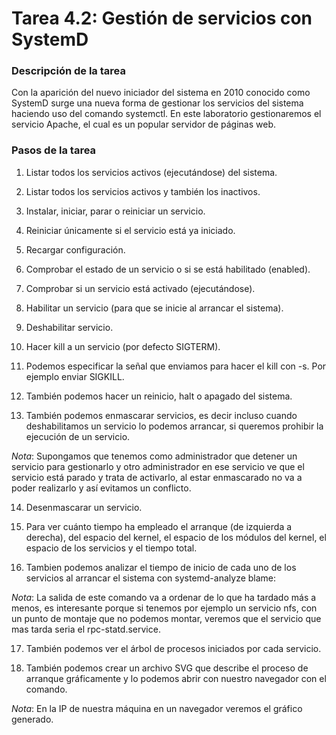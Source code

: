 # **Tarea 4.2: Gestión de servicios con SystemD**

### **Descripción de la tarea**

Con la aparición del nuevo iniciador del sistema en 2010 conocido como SystemD surge una nueva forma de gestionar los servicios del sistema haciendo uso del comando systemctl. En este laboratorio gestionaremos el servicio Apache, el cual es un popular servidor de páginas web.

### **Pasos de la tarea**

1. Listar todos los servicios activos (ejecutándose) del sistema.

2.  Listar todos los servicios activos y también los inactivos.

3. Instalar, iniciar, parar o reiniciar un servicio.

4. Reiniciar únicamente si el servicio está ya iniciado.

5. Recargar configuración.

6. Comprobar el estado de un servicio o si se está habilitado (enabled).

7. Comprobar si un servicio está activado (ejecutándose).

8. Habilitar un servicio (para que se inicie al arrancar el sistema).

9. Deshabilitar servicio.

10. Hacer kill a un servicio (por defecto SIGTERM).

11. Podemos especificar la señal que enviamos para hacer el kill con -s. Por ejemplo enviar SIGKILL.

12. También podemos hacer un reinicio, halt o apagado del sistema.

13. También podemos enmascarar servicios, es decir incluso cuando deshabilitamos un servicio lo podemos arrancar, si queremos prohibir la ejecución de un servicio. 

_*Nota*_: Supongamos que tenemos como administrador que detener un servicio para gestionarlo y otro administrador en ese servicio ve que el servicio está parado y trata de activarlo, al estar enmascarado no va a poder realizarlo y así evitamos un conflicto.

14. Desenmascarar un servicio.

15. Para ver cuánto tiempo ha empleado el arranque (de izquierda a derecha), del espacio del kernel, el espacio de los módulos del kernel, el espacio de los servicios y el tiempo total.

16. Tambien podemos analizar el tiempo de inicio de cada uno de los servicios al arrancar el sistema con systemd-analyze blame:

_*Nota*_: La salida de este comando va a ordenar de lo que ha tardado más a menos, es interesante porque si tenemos por ejemplo un servicio nfs, con un punto de montaje que no podemos montar, veremos que el servicio que mas tarda seria el rpc-statd.service. 

17.  También podemos ver el árbol de procesos iniciados por cada servicio.

18. También podemos crear un archivo SVG que describe el proceso de arranque gráficamente y lo podemos abrir con nuestro navegador con el comando.

_*Nota*_: En la IP de nuestra máquina en un navegador veremos el gráfico generado.